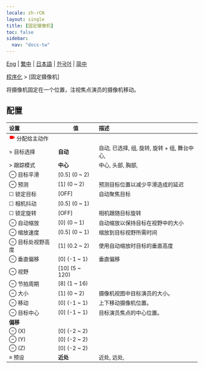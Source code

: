 ```yaml
---
locale: zh-rCN
layout: single
title: [固定摄像机]
toc: false
sidebar:
  nav: "docs-tw"
---
```

[Eng](/dancexr/menu/2025.5/motion/fixed_camera) | [繁中](/tw/dancexr/menu/2025.5/motion/fixed_camera) | [日本語](/jp/dancexr/menu/2025.5/motion/fixed_camera) | [한국어](/kr/dancexr/menu/2025.5/motion/fixed_camera) | [简中](/zh/dancexr/menu/2025.5/motion/fixed_camera)

[程序化](../menu#程序化) > [固定摄像机]

将摄像机固定在一个位置，注视焦点演员的摄像机移动。

## 配置

| 设置 | 值 | 描述 |
| :--- | --- | :--- |
| <img src="/images/icon/ic_videocam.png" alt="videocam icon"/> 分配给主动作 || 
| > 目标选择 | **自动** | 自动, 已选择, 组, 旋转, 旋转 + 组, 舞台中心,  |
| > 跟踪模式 | **中心** | 中心, 头部, 胸部,  |
| ⊖ 目标平滑 | [0.5] (0 ~ 2) | 
| ⊖ 预测 | [1] (0 ~ 2) | 预测目标位置以减少平滑造成的延迟
| ☐ 锁定目标 | [OFF] | 自动聚焦目标
| ☐ 相机抖动 | [0.5] (0 ~ 1) | 
| ☐ 锁定旋转 | [OFF] | 相机跟随目标旋转
| ⊖ 自动缩放 | [0] (0 ~ 1) | 自动缩放以保持目标在视野中的大小
| ⊖ 缩放速度 | [0.5] (0 ~ 1) | 缩放到目标视野所需时间
| ⊖ 目标处视野高度 | [1] (0.2 ~ 2) | 使用自动缩放时目标的垂直高度
| ⊖ 垂直偏移 | [0] (-1 ~ 1) | 垂直偏移
| ⊖ 视野 | [10] (5 ~ 120) | 
| ⊖ 节拍周期 | [8] (1 ~ 16) | 
| ⊖ 大小 | [1] (0 ~ 2) | 摄像机视图中目标演员的大小。
| ⊖ 移动 | [0] (-1 ~ 1) | 上下移动摄像机位置。
| ⊖ 目标中心 | [0] (-1 ~ 1) | 目标演员焦点的中心位置。
|  **偏移** || 
| ⊖ (X) | [0] (-2 ~ 2) | 
| ⊖ (Y) | [0] (-2 ~ 2) | 
| ⊖ (Z) | [0] (-2 ~ 2) | 
| ≡ 预设 | **近处** | 近处, 远处,  |
